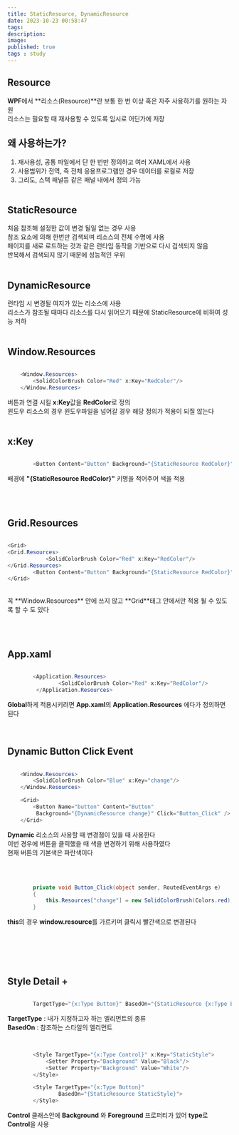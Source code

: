```yaml
---
title: StaticResource, DynamicResource  
date: 2023-10-23 00:58:47 
tags: 
description:
image: 
published: true
tags : study
---
```



## Resource
**WPF**에서 **리소스(Resource)**란 보통 한 번 이상 혹은 자주 사용하기를 원하는 자원<br>
리소스는 필요할 때 재사용할 수 있도록 임시로 어딘가에 저장
<br>

## 왜 사용하는가?<br>
1. 재사용성, 공통 파일에서 단 한 번만 정의하고 여러 XAML에서 사용<br>
2. 사용범위가 전역, 즉 전체 응용프로그램인 경우 데이터를 로컬로 저장<br>
3. 그리도, 스택 패널등 같은 패널 내에서 정의 가능<br><br>

## StaticResource<br>
처음 참조해 설정한 값이 변경 될일 없는 경우 사용<br>
참조 요소에 의해 한번만 검색되며 리소스의 전체 수명에 사용<br>
페이지를 새로 로드하는 것과 같은 런타임 동작을 기반으로 다시 검색되지 않음<br>
반복해서 검색되지 않기 때문에 성능적인 우위<br>
<br>

## DynamicResource<br>
런타임 시 변경될 여지가 있는 리소스에 사용<br>
리소스가 참조될 때마다 리소스를 다시 읽어오기 때문에 StaticResource에 비하여 성능 저하<br>
<br>


## Window.Resources<br>


```cs

    <Window.Resources>
        <SolidColorBrush Color="Red" x:Key="RedColor"/>
    </Window.Resources>

```
버튼과 연결 시킬 **x:Key**값을 **RedColor**로 정의<br>
윈도우 리소스의 경우 윈도우파일을 넘어갈 경우 해당 정의가 적용이 되질 않는다<br>
<br>

## x:Key
```cs

        <Button Content="Button" Background="{StaticResource RedColor}"/>

```
배경에 **"{StaticResource RedColor}"** 키명을 적어주어 색을 적용

<br><br>


## Grid.Resources
```cs

<Grid>
<Grid.Resources>
            <SolidColorBrush Color="Red" x:Key="RedColor"/>
</Grid.Resources>
        <Button Content="Button" Background="{StaticResource RedColor}"/>
</Grid>

```
<br>
 꼭 **Window.Resources** 안에 쓰지 않고 **Grid**태그 안에서만 적용 될 수 있도록 할 수 도 있다


<br><br>

## App.xaml

```CS

        <Application.Resources>
                <SolidColorBrush Color="Red" x:Key="RedColor"/>
         </Application.Resources>

```
**Global**하게 적용시키려면 **App.xaml**의 **Application.Resources** 에다가 정의하면 된다
<br>
<br><br>



## Dynamic Button Click Event 

```cs

    <Window.Resources>
        <SolidColorBrush Color="Blue" x:Key="change"/>
    </Window.Resources>

    <Grid>
        <Button Name="button" Content="Button" 
         Background="{DynamicResource change}" Click="Button_Click" />
    </Grid>


```     
**Dynamic** 리소스의 사용할 때 변경점이 있을 때 사용한다<br>
이번 경우에 버튼을 클릭했을 때 색을 변경하기 위해 사용하였다<br>
현재 버튼의 기본색은 파란색이다<br><br><br>

```cs

        private void Button_Click(object sender, RoutedEventArgs e)
        {
            this.Resources["change"] = new SolidColorBrush(Colors.red);
        }


```
**this**의 경우 **window.resource**를 가르키며 클릭시 빨간색으로 변경된다<br><br>















<br><br><br>



## Style Detail +

```cs

        TargetType="{x:Type Button}" BasedOn="{StaticResource {x:Type Button}}"

```

**TargetType** : 내가 지정하고자 하는 엘리먼트의 종류<br>
**BasedOn** : 참조하는 스타일의 엘리먼트<br><br>


```cs

        <Style TargetType="{x:Type Control}" x:Key="StaticStyle">
	        <Setter Property="Background" Value="Black"/>
	        <Setter Property="Background" Value="White"/>
        </Style>

        <Style TargetType="{x:Type Button}" 
                BasedOn="{StaticResource StaticStyle}">
        </Style>

```
**Control** 클래스안에 **Background** 와 **Foreground** 프로퍼티가 있어 **type**로 **Control**을 사용

<br>
